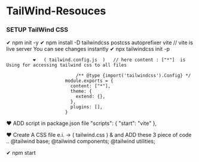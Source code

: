 # TailWind-Resouces

### SETUP TailWind CSS
  ✔ npm init -y
   ✔ npm install -D tailwindcss postcss autoprefixer vite                         // vite is live server You can see changes instantly
    ✔ npx tailwindcss init -p
    
              ❤   ( tailwind.config.js  )   // here content : ["*"]  is Using for accessing tailwind css to all files   
                                   
                              /** @type {import('tailwindcss').Config} */
                          module.exports = {
                            content: ["*"],                            
                            theme: {
                              extend: {},
                            },
                            plugins: [],
                          }

❤  ADD script in package.json file
  "scripts": {
    "start": "vite"
  },
  
  ❤ Create A CSS file e.i.  ->   ( tailwind.css )  & and ADD these 3 piece of code ..
            @tailwind base;
            @tailwind components;
            @tailwind utilities;
      
   
  ✔ npm start



